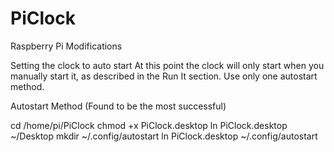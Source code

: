 # PiClock
Raspberry Pi Modifications


Setting the clock to auto start
At this point the clock will only start when you manually start it, as described in the Run It section.
Use only one autostart method.

Autostart Method (Found to be the most successful)

cd /home/pi/PiClock
chmod +x PiClock.desktop
ln PiClock.desktop ~/Desktop
mkdir ~/.config/autostart
ln PiClock.desktop ~/.config/autostart
